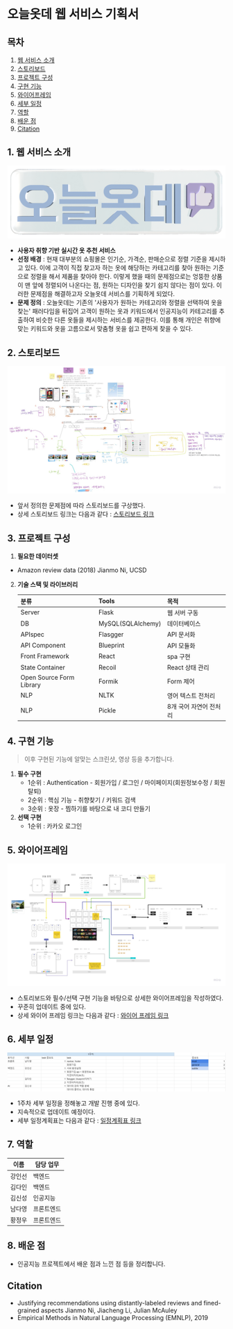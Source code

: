 # 오늘옷데 웹 서비스 기획서


## 목차
1. [웹 서비스 소개](#1.-웹-서비스-소개)
2. [스토리보드](#2.-스토리보드)
3. [프로젝트 구성](#3.-프로젝트-구성)
4. [구현 기능](#4.-구현-기능)
5. [와이어프레임](#5.-와이어프레임)
6. [세부 일정](#6.-세부-일정)
7. [역할](#7.-역할)
8. [배운 점](#8.-배운-점)
9. [Citation](#Citation)


## 1. 웹 서비스 소개
![logo1](./img/ONOT_logo3.png)
- **사용자 취향 기반 실시간 옷 추천 서비스** 
- **선정 배경** : 
    현재 대부분의 쇼핑몰은 인기순, 가격순, 판매순으로 정렬 기준을 제시하고 있다. 이에 고객이 직접 찾고자 하는 옷에 해당하는 카테고리를 찾아 원하는 기준으로 정렬을 해서 제품을 찾아야 한다. 이렇게 했을 때의 문제점으로는 엉뚱한 상품이 맨 앞에 정렬되어 나온다는 점, 원하는 디자인을 찾기 쉽지 않다는 점이 있다. 이러한 문제점을 해결하고자 오늘옷데 서비스를 기획하게 되었다.
- **문제 정의** : 
    오늘옷데는 기존의 '사용자가 원하는 카테고리와 정렬을 선택하여 옷을 찾는' 패러다임을 뒤집어 고객이 원하는 옷과 키워드에서 인공지능이 카테고리를 추출하여 비슷한 다른 옷들을 제시하는 서비스를 제공한다. 이를 통해 개인은 취향에 맞는 키워드와 옷을 고름으로서 맞춤형 옷을 쉽고 편하게 찾을 수 있다.


## 2. 스토리보드
![wireframe](./img/ONOT_storyboard.jpg)
- 앞서 정의한 문제점에 따라 스토리보드를 구상했다. 
- 상세 스토리보드 링크는 다음과 같다 : [스토리보드 링크](https://miro.com/app/board/o9J_lE7TxL8=/)


## 3. 프로젝트 구성
1. **필요한 데이터셋**
- Amazon review data (2018) Jianmo Ni, UCSD
2. **기술 스택 및 라이브러리**

    | 분류 | Tools | 목적 |
    | ------ | ------ | ------ |
    | Server | Flask | 웹 서버 구동 |
    | DB | MySQL(SQLAlchemy) | 데이터베이스 |
    | APIspec | Flasgger | API 문서화 |
    | API Component | Blueprint | API 모듈화 |
    | Front Framework | React | spa 구현 |
    | State Container | Recoil | React 상태 관리 |
    | Open Source Form Library | Formik | Form 제어 |
    | NLP | NLTK | 영어 텍스트 전처리 |
    | NLP | Pickle | 8개 국어 자연어 전처리 |


## 4. 구현 기능
> 이후 구현된 기능에 알맞는 스크린샷, 영상 등을 추가합니다.
1. **필수 구현**
    - 1순위 : Authentication - 회원가입 / 로그인 / 마이페이지(회원정보수정 / 회원탈퇴)
    - 2순위 : 핵심 기능 - 취향찾기 / 키워드 검색
    - 3순위 : 옷장 - 찜하기를 바탕으로 내 코디 만들기
2. **선택 구현**
    - 1순위 : 카카오 로그인


## 5. 와이어프레임
![wireframe](./img/ONOT_wireframe_new.jpg)
- 스토리보드와 필수/선택 구현 기능을 바탕으로 상세한 와이어프레임을 작성하였다.
- 꾸준히 업데이트 중에 있다.
- 상세 와이어 프레임 링크는 다음과 같다 : [와이어 프레임 링크](https://miro.com/app/board/o9J_lE5n5Oc=/)


## 6. 세부 일정
![timetable](./img/ONOT_timetable.png)
- 1주차 세부 일정을 정해놓고 개발 진행 중에 있다.
- 지속적으로 업데이트 예정이다.
- 세부 일정계획표는 다음과 같다 : [일정계획표 링크](https://docs.google.com/spreadsheets/d/1yF4glEA5jkFh3WHKs-dg1c-SEEmsH1NQhvRmaZRKmcA/edit?usp=sharing)


## 7. 역할

| 이름 | 담당 업무 |
| ------ | ------ |
| 강인선 | 백엔드 |
| 김다인 | 백엔드 |
| 김신성 | 인공지능 |
| 남다영 | 프론트엔드 |
| 황정우 | 프론트엔드 |


## 8. 배운 점
- 인공지능 프로젝트에서 배운 점과 느낀 점 등을 정리합니다.


## Citation
- Justifying recommendations using distantly-labeled reviews and fined-grained aspects Jianmo Ni, Jiacheng Li, Julian McAuley
- Empirical Methods in Natural Language Processing (EMNLP), 2019


